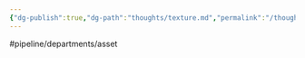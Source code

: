 ```yaml
---
{"dg-publish":true,"dg-path":"thoughts/texture.md","permalink":"/thoughts/texture/","hide":true}
---
```


#pipeline/departments/asset 